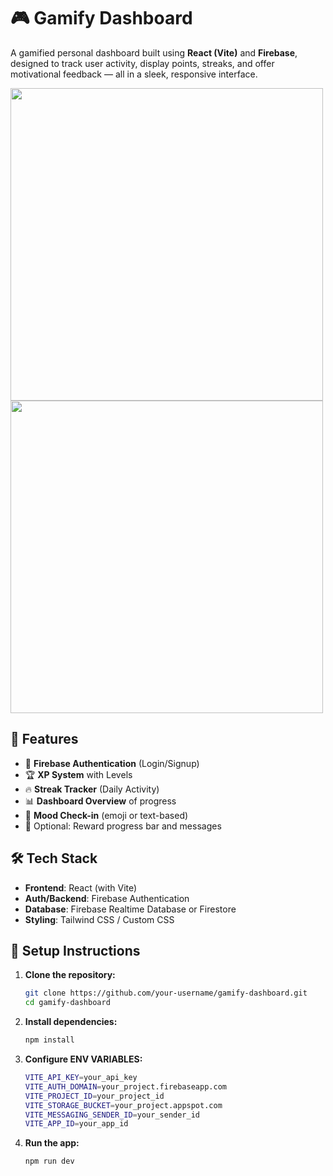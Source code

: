 # 🎮 Gamify Dashboard

A gamified personal dashboard built using **React (Vite)** and **Firebase**, designed to track user activity, display points, streaks, and offer motivational feedback — all in a sleek, responsive interface.

<img style="height:500px" src="https://i.ibb.co/FbYrZndn/gamify-1.png"/>
<img style="height:500px" src="https://i.ibb.co/twQjJyVR/gamify-2.png"/>

## 🚀 Features

- 🔐 **Firebase Authentication** (Login/Signup)
- 🏆 **XP System** with Levels
- 🔥 **Streak Tracker** (Daily Activity)
- 📊 **Dashboard Overview** of progress
- 💬 **Mood Check-in** (emoji or text-based)
- 🎯 Optional: Reward progress bar and messages

## 🛠️ Tech Stack

- **Frontend**: React (with Vite)
- **Auth/Backend**: Firebase Authentication
- **Database**: Firebase Realtime Database or Firestore
- **Styling**: Tailwind CSS / Custom CSS


## 🔧 Setup Instructions

1. **Clone the repository:**
   ```bash
   git clone https://github.com/your-username/gamify-dashboard.git
   cd gamify-dashboard
2. **Install dependencies:**
   ```bash
   npm install

3. **Configure ENV VARIABLES:**
   ```bash
   VITE_API_KEY=your_api_key
   VITE_AUTH_DOMAIN=your_project.firebaseapp.com
   VITE_PROJECT_ID=your_project_id
   VITE_STORAGE_BUCKET=your_project.appspot.com
   VITE_MESSAGING_SENDER_ID=your_sender_id
   VITE_APP_ID=your_app_id

4. **Run the app:**
   ```bash
   npm run dev

